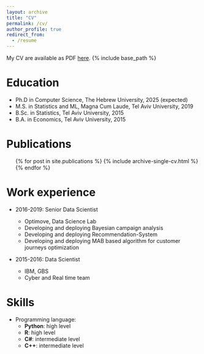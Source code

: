 ```yaml
---
layout: archive
title: "CV"
permalink: /cv/
author_profile: true
redirect_from:
  - /resume
---
```


My CV are available as PDF [here](https://nitayalon.github.io/files/Academic_CV.pdf).
{% include base_path %}

Education
======
* Ph.D in Computer Science, The Hebrew University, 2025 (expected)
* M.S. in Statistics and ML, Magna Cum Laude, Tel Aviv University, 2019 
* B.Sc. in Statistics, Tel Aviv University, 2015 
* B.A. in Economics, Tel Aviv University, 2015 

Publications
======
  <ul>{% for post in site.publications %}
    {% include archive-single-cv.html %}
  {% endfor %}</ul>
  

Work experience
======
* 2016-2019: Senior Data Scientist
  * Optimove, Data Science Lab
  * Developing and deploying Bayesian campaign analysis
  * Developing and deploying Recommendation-System
  * Developing and deploying MAB based algorithm for customer journeys optimization

* 2015-2016: Data Scientist
  * IBM, GBS
  * Cyber and Real time team
  
Skills
======
* Programming language:
  * **Python**: high level
  * **R**: high level
  * **C#**: intermediate  level
  * **C++**: intermediate  level

<!-- Talks
======
  <ul>{% for post in site.talks %}
    {% include archive-single-talk-cv.html %}
  {% endfor %}</ul>
  
Teaching
======
  <ul>{% for post in site.teaching %}
    {% include archive-single-cv.html %}
  {% endfor %}</ul> -->
